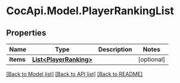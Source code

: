 # CocApi.Model.PlayerRankingList
## Properties

Name | Type | Description | Notes
------------ | ------------- | ------------- | -------------
**Items** | [**List&lt;PlayerRanking&gt;**](PlayerRanking.md) |  | [optional] 

[[Back to Model list]](../README.md#documentation-for-models) [[Back to API list]](../README.md#documentation-for-api-endpoints) [[Back to README]](../README.md)



